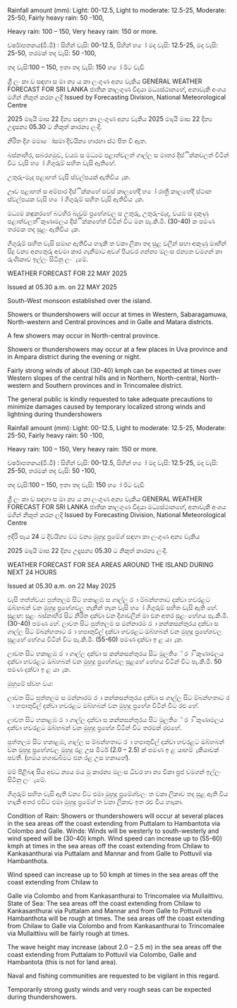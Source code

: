 Rainfall amount (mm): Light: 00-12.5, Light to moderate: 12.5-25, Moderate: 25-50, Fairly heavy rain: 50 -100,

Heavy rain: 100 – 150, Very heavy rain: 150 or more.

වර්ෂාපතනය(මි.මී) : සිහින් වැසි: 00-12.5, සිහින් හ ෝ මද වැසි: 12.5-25, මද වැසි: 25-50, තරමක් තද වැසි: 50 -100,

තද වැසි:100 – 150, ඉතා තද වැසි: 150 හ ෝ ඊට වැඩි

ශ්‍රී ලං කා ව සඳහා ස මා න්‍ය ය කා ලංගුණ අන්‍ය වැකිය GENERAL WEATHER FORECAST FOR SRI LANKA ජාතික කාලගුණ විදයා මධ්‍යස්ථානහේ, අනාවැකි අංශය මගින් නිකුත් කරන ලදි Issued by Forecasting Division, National Meteorological Centre

2025 මාැයි මාස 22 දින්‍ය සඳහා කා ලංගුණ අන්‍ය වැකිය 2025 මාැයි මාස 22 දින්‍ය උදෑසන්‍ය 05.30 ට නිකුත් කාරන්‍ය ලංදි.

නිරිත දිග මමාෝසමා දිවයින්‍ය හාරහා ස්ථ පිත වී ඇත.

බස්නාහිර, සබරගමුව, වයඹ ස මධ්‍යම පළාත්වලත් ගාල්ල ස මාතර දිස්ික්කවලත් විටින් විට වැසි හ ෝ ගිගුරුම් සහිත වැසි ඇතිහේ.

උතුරු-මැද පළාහත් වැසි ස්වල්පයක් ඇතිවිය ැක.

ඌව පළාහත් ස අම්පාර දිස්ික්කහේ සවස් කාලහේදී හ ෝ රාත්‍රී කාලහේදී ස්ථාන ස්වල්පයක වැසි හ ෝ ගිගුරුම් සහිත වැසි ඇතිවිය ැක.

මධ්‍යම කඳුකරහේ බටහිර බැවුම් ප්‍රහේශවල ස උතුරු, උතුරු-මැද, වයඹ ස දකුණු පළාත්වලත් ිකුණාමලය දිස්ික්කහේත් විටින් විට මන පැ.කි.මී. (30-40) ක පමණ තරමක තද සුළං ඇතිවිය ැක.

ගිගුරුම් සහිත වැසි සමාග ඇතිවිය හාැකි ත වකා ලිකා තද සුළ වලින් සහා අකුණු මාඟින් සිදු වන්‍ය අන්‍යතුරු අවමා කාර ගැනීමාට අවශ්‍ පියවර ගන්න්‍ය මලංස ජන්‍යත වමගන් කා රුණිකාව ඉල්ලං සිටිනු ලංැමේ.

WEATHER FORECAST FOR 22 MAY 2025

Issued at 05.30 a.m. on 22 MAY 2025

South-West monsoon established over the island.

Showers or thundershowers will occur at times in Western, Sabaragamuwa, North-western and Central provinces and in Galle and Matara districts.

A few showers may occur in North-central province.

Showers or thundershowers may occur at a few places in Uva province and in Ampara district during the evening or night.

Fairly strong winds of about (30-40) kmph can be expected at times over Western slopes of the central hills and in Northern, North-central, North-western and Southern provinces and in Trincomalee district.

The general public is kindly requested to take adequate precautions to minimize damages caused by temporary localized strong winds and lightning during thundershowers

Rainfall amount (mm): Light: 00-12.5, Light to moderate: 12.5-25, Moderate: 25-50, Fairly heavy rain: 50 -100,

Heavy rain: 100 – 150, Very heavy rain: 150 or more.

වර්ෂාපතනය(මි.මී) : සිහින් වැසි: 00-12.5, සිහින් හ ෝ මද වැසි: 12.5-25, මද වැසි: 25-50, තරමක් තද වැසි: 50 -100,

තද වැසි:100 – 150, ඉතා තද වැසි: 150 හ ෝ ඊට වැඩි

ශ්‍රී ලං කා ව සඳහා ස මා න්‍ය ය කා ලංගුණ අන්‍ය වැකිය GENERAL WEATHER FORECAST FOR SRI LANKA ජාතික කාලගුණ විදයා මධ්‍යස්ථානහේ, අනාවැකි අංශය මගින් නිකුත් කරන ලදි Issued by Forecasting Division, National Meteorological Centre

ඉදිරි පැය 24 ට දිවයින්‍ය වට වන්‍ය මුහුදු ප්‍රමේශ්‍ සඳහා කා ලංගුණ අන්‍ය වැකිය

2025 මාැයි මාස 22 දින්‍ය උදෑසන්‍ය 05.30 ට නිකුත් කාරන්‍ය ලංදි.

WEATHER FORECAST FOR SEA AREAS AROUND THE ISLAND DURING NEXT 24 HOURS

Issued at 05.30 a.m. on 22 May 2025

වැසි තත්ත්වය: පුත්තලම සිට හකාළඹ ස ගාල්ල ර ා ම්බන්හතාට දක්වා හවරළට ඔබ්හබන් වන මුහුදු ප්‍රහේශවල තැනින් තැන වැසි හ ෝ ගිගුරුම් සහිත වැසි ඇති හේ. සුළඟ: සුළං බස්නාහිර සිට නිරිත දක්වා වන දිශාවලින් මා එන අතර සුළං හේගය පැ.කි.මී. (30-40) පමණ හේ. ලාවත සිට පුත්තලම ස මන්නාරම ර ා කන්කසන්තුරය දක්වා ස ගාල්ල සිට ම්බන්හතාට ර ා හපාතුවිල් දක්වා හවරළට ඔබ්හබන් වන මුහුදු ප්‍රහේශවල සුළහේ හේගය විටින් විට පැ.කි.මී. (55-60) පමණ දක්වා ඉ ළ යා ැක.

ලාවත සිට හකාළඹ ර ා ගාල්ල දක්වා ස කන්කසන්තුරය සිට මුලතිේ ර ා ිකුණාමලය දක්වා හවරළට ඔබ්හබන් වන මුහුදු ප්‍රහේශවල සුළහේ හේගය විටින් විට පැ.කි.මී. 50 පමණ දක්වා ඉ ළ යා ැක.

මුහුමේ ස්වභ වය:

ලාවත සිට පුත්තලම ස මන්නාරම ර ා කන්කසන්තුරය දක්වා ස ගාල්ල සිට ම්බන්හතාට ර ා හපාතුවිල් දක්වා හවරළට ඔබ්හබන් වන මුහුදු ප්‍රහේශ විටින් විට රළු හේ.

ලාවත සිට හකාළඹ ර ා ගාල්ල දක්වා ස කන්කසන්තුරය සිට මුලතිේ ර ා ිකුණාමලය දක්වා හවරළට ඔබ්හබන් වන මුහුදු ප්‍රහේශ විටින් විට තරමක් රළුහේ.

පුත්තලම සිට හකාළඹ, ගාල්ල ස ම්බන්හතාට ර ා හපාතුවිල් දක්වා හවරළට ඔබ්හබන් වන මුහුදු ප්‍රහේශවල මුහුදු රළ උස මීටර් (2.0 – 2.5) ක් පමණ ඉ ළ යාහම් ැකියාවක් පවතී. (හමය හගාඩබිමට එන රළ උස හනාහේ).

මම් පිළිබඳ සිය අවධ න්‍යය මය මු කාරන්‍ය මලංස ධීවර හා න්‍ය විකා ප්‍රජ වමගන් ඉල්ලං සිටිනු ලංැමේ.

ගිගුරුම් සහිත වැසි ඇති වන්‍ය විට එමා මුහුදු ප්‍රමේශ්‍වලං ත වකා ලිකාව තද සුළ ඇති විය හාැකි අතර එවිට එමා මුහුදු ප්‍රමේශ්‍ ත වකා ලිකාව ඉත රළු විය හාැකා.

Condition of Rain: Showers or thundershowers will occur at several places in the sea areas off the coast extending from Puttalam to Hambantota via Colombo and Galle. Winds: Winds will be westerly to south-westerly and wind speed will be (30-40) kmph. Wind speed can increase up to (55-60) kmph at times in the sea areas off the coast extending from Chilaw to Kankasanthurai via Puttalam and Mannar and from Galle to Pottuvil via Hambanthota.

Wind speed can increase up to 50 kmph at times in the sea areas off the coast extending from Chilaw to

Galle via Colombo and from Kankasanthurai to Trincomalee via Mullaittivu. State of Sea: The sea areas off the coast extending from Chilaw to Kankasanthurai via Puttalam and Mannar and from Galle to Pottuvil via Hambanthota will be rough at times. The sea areas off the coast extending from Chilaw to Galle via Colombo and from Kankasanthurai to Trincomalee via Mullaittivu will be fairly rough at times.

The wave height may increase (about 2.0 – 2.5 m) in the sea areas off the coast extending from Puttalam to Pottuvil via Colombo, Galle and Hambantota (this is not for land area).

Naval and fishing communities are requested to be vigilant in this regard.

Temporarily strong gusty winds and very rough seas can be expected during thundershowers.